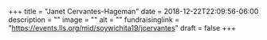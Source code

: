 +++
title = "Janet Cervantes-Hageman"
date = 2018-12-22T22:09:56-06:00
description = ""
image = ""
alt = ""
fundraisinglink = "https://events.lls.org/mid/soywichita19/jcervantes"
draft = false
+++
